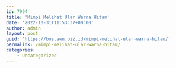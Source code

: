 ```yaml
---
id: 7994
title: 'Mimpi Melihat Ular Warna Hitam'
date: '2022-10-31T11:53:37+00:00'
author: admin
layout: post
guid: 'https://bos.awn.biz.id/mimpi-melihat-ular-warna-hitam/'
permalink: /mimpi-melihat-ular-warna-hitam/
categories:
    - Uncategorized
---
```


